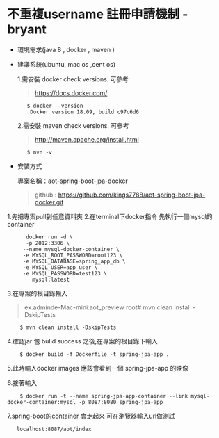 不重複username 註冊申請機制 -bryant
===============

* 環境需求(java 8 , docker , maven )
* 建議系統(ubuntu, mac os ,cent os)
	
	1.需安裝 docker  check versions. 可參考
	>https://docs.docker.com/
	
	     $ docker --version
		  Docker version 18.09, build c97c6d6
		  
	2.需安裝 maven  check versions. 可參考
	>http://maven.apache.org/install.html	
	
	     $ mvn -v

* 安裝方式

	專案名稱：aot-spring-boot-jpa-docker 
	>github : https://github.com/kings7788/aot-spring-boot-jpa-docker.git

 1.先把專案pull到任意資料夾
 2.在terminal下docker指令 先執行一個mysql的container



	      docker run -d \
	      -p 2012:3306 \
	     --name mysql-docker-container \
	     -e MYSQL_ROOT_PASSWORD=root123 \
	     -e MYSQL_DATABASE=spring_app_db \
	     -e MYSQL_USER=app_user \
	     -e MYSQL_PASSWORD=test123 \
	        mysql:latest


 3.在專案的根目錄輸入 
 >ex.adminde-Mac-mini:aot_preview root# mvn clean install -DskipTests

	
       
        $ mvn clean install -DskipTests

   
  

 4.確認jar 包 bulid success 之後,在專案的根目錄下輸入



      
      	$ docker build -f Dockerfile -t spring-jpa-app .



 5.此時輸入docker images 應該會看到一個 spring-jpa-app 的映像


 6.接著輸入




     	$ docker run -t --name spring-jpa-app-container --link mysql-docker-container:mysql -p 8087:8080 spring-jpa-app



 7.spring-boot的container 會走起來 可在瀏覽器輸入url做測試


       
       localhost:8087/aot/index



